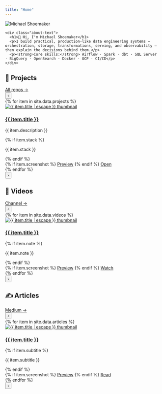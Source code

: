 ```yaml
---
title: "Home"
---
```


<section id="about" class="section">
  <div class="about-container">
    <img src="{{ '/assets/images/me.jpeg' | relative_url }}"
         alt="Michael Shoemaker"
         class="profile-pic">

    <div class="about-text">
      <h1>👋 Hi, I'm Michael Shoemaker</h1>
      <p>I build practical, production-like data engineering systems — orchestration, storage, transformations, serving, and observability — then explain the decisions behind them.</p>
      <p><strong>Core skills:</strong> Airflow · Spark · dbt · SQL Server · BigQuery · OpenSearch · Docker · GCP · CI/CD</p>
    </div>
  </div>
</section>

<!-- 🚀 Projects -->
<section id="projects" class="section">
  <div class="section-header">
    <h2>🚀 Projects</h2>
    <a class="view-all" href="https://github.com/{{ site.github_username }}" target="_blank" rel="noopener">All repos →</a>
  </div>

  <div class="carousel">
    <button class="scroll-btn left" data-target="#projects-track" aria-label="Scroll projects left">‹</button>
    <div id="projects-track" class="gallery horizontal-scroll">
      {% for item in site.data.projects %}
      <article class="card">
        <a class="thumb" href="{{ item.link }}" target="_blank" rel="noopener" aria-label="Open project">
          <img src="{{ item.image | default: '/assets/images/placeholder_project.jpg' | relative_url }}"
               alt="{{ item.title | escape }} thumbnail"
               loading="lazy"
               {% if item.preview_gif %}data-preview="{{ item.preview_gif | relative_url }}"{% endif %}>
        </a>
        <div class="card-body">
          <h3 class="card-title"><a href="{{ item.link }}" target="_blank" rel="noopener">{{ item.title }}</a></h3>
          <p class="card-text">{{ item.description }}</p>
          {% if item.stack %}<p class="card-tags">{{ item.stack }}</p>{% endif %}
          <div class="card-actions">
            {% if item.screenshot %}
              <a href="#" class="btn ghost" data-lightbox-src="{{ item.screenshot | relative_url }}">Preview</a>
            {% endif %}
            <a class="btn" href="{{ item.link }}" target="_blank" rel="noopener">Open</a>
          </div>
        </div>
      </article>
      {% endfor %}
    </div>
    <button class="scroll-btn right" data-target="#projects-track" aria-label="Scroll projects right">›</button>
  </div>
</section>

<!-- 🎥 Videos -->
<section id="videos" class="section">
  <div class="section-header">
    <h2>🎥 Videos</h2>
    <a class="view-all" href="https://youtube.com/{{ site.youtube_channel }}" target="_blank" rel="noopener">Channel →</a>
  </div>

  <div class="carousel">
    <button class="scroll-btn left" data-target="#videos-track" aria-label="Scroll videos left">‹</button>
    <div id="videos-track" class="gallery horizontal-scroll">
      {% for item in site.data.videos %}
      <article class="card">
        <a class="thumb" href="{{ item.link }}" target="_blank" rel="noopener" aria-label="Open video">
          <img src="{{ item.image | default: '/assets/images/placeholder_video.jpg' | relative_url }}"
               alt="{{ item.title | escape }} thumbnail"
               loading="lazy"
               {% if item.preview_gif %}data-preview="{{ item.preview_gif | relative_url }}"{% endif %}>
        </a>
        <div class="card-body">
          <h3 class="card-title"><a href="{{ item.link }}" target="_blank" rel="noopener">{{ item.title }}</a></h3>
          {% if item.note %}<p class="card-text">{{ item.note }}</p>{% endif %}
          <div class="card-actions">
            {% if item.screenshot %}
              <a href="#" class="btn ghost" data-lightbox-src="{{ item.screenshot | relative_url }}">Preview</a>
            {% endif %}
            <a class="btn" href="{{ item.link }}" target="_blank" rel="noopener">Watch</a>
          </div>
        </div>
      </article>
      {% endfor %}
    </div>
    <button class="scroll-btn right" data-target="#videos-track" aria-label="Scroll videos right">›</button>
  </div>
</section>

<!-- ✍️ Articles -->
<section id="articles" class="section">
  <div class="section-header">
    <h2>✍️ Articles</h2>
    <a class="view-all" href="https://medium.com/@{{ site.medium_username }}" target="_blank" rel="noopener">Medium →</a>
  </div>

  <div class="carousel">
    <button class="scroll-btn left" data-target="#articles-track" aria-label="Scroll articles left">‹</button>
    <div id="articles-track" class="gallery horizontal-scroll">
      {% for item in site.data.articles %}
      <article class="card">
        <a class="thumb" href="{{ item.link }}" target="_blank" rel="noopener" aria-label="Open article">
          <img src="{{ item.image | default: '/assets/images/placeholder_article.jpg' | relative_url }}"
               alt="{{ item.title | escape }} thumbnail"
               loading="lazy"
               {% if item.preview_gif %}data-preview="{{ item.preview_gif | relative_url }}"{% endif %}>
        </a>
        <div class="card-body">
          <h3 class="card-title"><a href="{{ item.link }}" target="_blank" rel="noopener">{{ item.title }}</a></h3>
          {% if item.subtitle %}<p class="card-text">{{ item.subtitle }}</p>{% endif %}
          <div class="card-actions">
            {% if item.screenshot %}
              <a href="#" class="btn ghost" data-lightbox-src="{{ item.screenshot | relative_url }}">Preview</a>
            {% endif %}
            <a class="btn" href="{{ item.link }}" target="_blank" rel="noopener">Read</a>
          </div>
        </div>
      </article>
      {% endfor %}
    </div>
    <button class="scroll-btn right" data-target="#articles-track" aria-label="Scroll articles right">›</button>
  </div>
</section>

<script>
(function () {
  function setup(btn) {
    var targetSel = btn.getAttribute('data-target');
    var track = document.querySelector(targetSel);
    if (!track) return;

    var cards = track.querySelectorAll('.card');
    var leftBtn = track.parentElement.querySelector('.scroll-btn.left');
    var rightBtn = track.parentElement.querySelector('.scroll-btn.right');

    // Hide buttons entirely if <= 4 cards
    if (cards.length <= 4) {
      leftBtn.style.display = 'none';
      rightBtn.style.display = 'none';
      return;
    }

    var step = track.clientWidth * 0.9;

    btn.addEventListener('click', function () {
      track.scrollBy({ left: btn.classList.contains('left') ? -step : step, behavior: 'smooth' });
    });

    function update() {
      var max = track.scrollWidth - track.clientWidth - 1;
      var x = track.scrollLeft;
      if (leftBtn) leftBtn.disabled = x <= 0;
      if (rightBtn) rightBtn.disabled = x >= max;
    }

    track.addEventListener('scroll', update, { passive: true });
    window.addEventListener('resize', update);
    update();
  }

  document.querySelectorAll('.scroll-btn').forEach(setup);
})();
</script>

